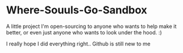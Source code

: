 # Where-Souuls-Go-Sandbox
 A little project I'm open-sourcing to anyone who wants to help make it better, or even just anyone who wants to look under the hood. :)

I really hope I did everything right.. Github is still new to me 
